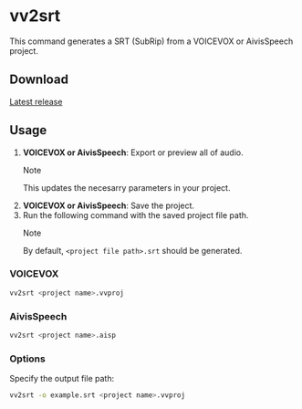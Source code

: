 # vv2srt

This command generates a SRT (SubRip) from a VOICEVOX or AivisSpeech project.

## Download

[Latest release](https://github.com/1l0/voicevox2srt/releases/latest)

## Usage

1. **VOICEVOX or AivisSpeech**: Export or preview all of audio.
    > [!NOTE]
    > This updates the necesarry parameters in your project.
2. **VOICEVOX or AivisSpeech**: Save the project.
3. Run the following command with the saved project file path.
    > [!NOTE]
    > By default, `<project file path>.srt` should be generated.

### VOICEVOX

```sh
vv2srt <project name>.vvproj
```

### AivisSpeech

```sh
vv2srt <project name>.aisp
```

### Options

Specify the output file path:

```sh
vv2srt -o example.srt <project name>.vvproj
```
